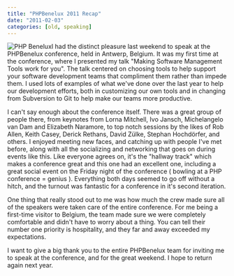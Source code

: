 ```yaml
---
title: "PHPBenelux 2011 Recap"
date: "2011-02-03"
categories: [old, speaking]
---
```


![](/images/logo.png "PHP Benelux")I had the distinct pleasure last weekend to speak at the PHPBenelux conference, held in Antwerp, Belgium. It was my first time at the conference, where I presented my talk "Making Software Management Tools work for you". The talk centered on choosing tools to help support your software development teams that compliment them rather than impede them. I used lots of examples of what we've done over the last year to help our development efforts, both in customizing our own tools and in changing from Subversion to Git to help make our teams more productive.

I can't say enough about the conference itself. There was a great group of people there, from keynotes from Lorna Mitchell, Ivo Jansch, Michelangelo van Dam and Elizabeth Naramore, to top notch sessions by the likes of Rob Allen, Keith Casey, Derick Rethans, David Zülke, Stephan Hochdörfer, and others. I enjoyed meeting new faces, and catching up with people I've met before, along with all the socializing and networking that goes on during events like this. Like everyone agrees on, it's the "hallway track" which makes a conference great and this one had an excellent one, including a great social event on the Friday night of the conference ( bowling at a PHP conference = genius ). Everything both days seemed to go off without a hitch, and the turnout was fantastic for a conference in it's second iteration.

One thing that really stood out to me was how much the crew made sure all of the speakers were taken care of the entire conference. For me being a first-time visitor to Belgium, the team made sure we were completely comfortable and didn't have to worry about a thing. You can tell their number one priority is hospitality, and they far and away exceeded my expectations.

I want to give a big thank you to the entire PHPBenelux team for inviting me to speak at the conference, and for the great weekend. I hope to return again next year.
